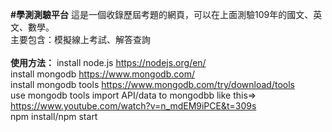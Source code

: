 <Strong>#學測測驗平台</Strong>
這是一個收錄歷屆考題的網頁，可以在上面測驗109年的國文、英文、數學。<br>
主要包含：模擬線上考試、解答查詢
<br>
<br>
<Strong>使用方法：</Strong>
install node.js https://nodejs.org/en/<br>
install mongodb https://www.mongodb.com/<br>
install mongodb tools https://www.mongodb.com/try/download/tools<br>
use mongodb tools import API/data to mongodbb like this=> https://www.youtube.com/watch?v=n_mdEM9iPCE&t=309s<br>
npm install/npm start
